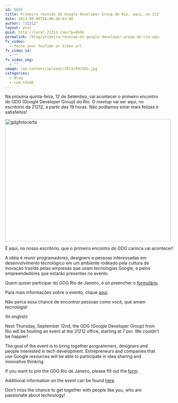 ```yaml
---
id: 6656
title: Primeira reunião do Google Developer Group do Rio, aqui, na 21212!
date: 2013-09-06T16:00:38-03:00
author: "21212"
layout: post
guid: http://local.21212.com/?p=6656
permalink: /blog/primeira-reuniao-do-google-developer-group-do-rio-aqui-na-21212/
fv_video:
  - Paste your YouTube or Vimeo url
fv_video_id:
  - ""
fv_video_img:
  - ""
image: /wp-content/uploads/2013/09/GDG.jpg
categories:
  - Blog
  - com-thumb
---
```

<p dir="ltr">
  Na próxima quinta-feira, 12 de Setembro, vai acontecer o primeiro encontro do GDG (Google Developer Group) do Rio. O <em>meetup</em> vai ser aqui, no escritório da 21212, a partir das 19 horas. Não podíamos estar mais felizes e satisfeitos!
</p>

<div id="attachment_6661" style="width: 550px" class="wp-caption aligncenter">
  <a href="http://local.21212.com/wp-content/uploads/2013/09/gdgfotocerta.jpg"><img aria-describedby="caption-attachment-6661" class="size-full wp-image-6661" alt="gdgfotocerta" src="http://local.21212.com/wp-content/uploads/2013/09/gdgfotocerta.jpg" width="540" height="400" srcset="http://localhost:8080/wp-content/uploads/2013/09/gdgfotocerta.jpg 540w, http://localhost:8080/wp-content/uploads/2013/09/gdgfotocerta-300x222.jpg 300w" sizes="(max-width: 540px) 100vw, 540px" /></a>
  
  <p id="caption-attachment-6661" class="wp-caption-text">
    É aqui, no nosso escritório, que o primeiro encontro do GDG carioca vai acontecer!
  </p>
</div>

<p dir="ltr">
  A idéia é reunir programadores, designers e pessoas interessadas em desenvolvimento tecnológico em um ambiente rodeado pela cultura de inovação trazida pelas empresas que usam tecnologias Google, e pelos empreendedores que estarão presentes no evento.
</p>

Quem quiser participar do GDG Rio de Janeiro, é só preencher o [formulário](https://docs.google.com/forms/d/1eBguboqKsUTnYfBOAIWyE3Hbzj823J8K9IysiOwqAB0/viewform).

<p dir="ltr">
  Para mais informações sobre o evento, clique <a href=" https://plus.google.com/104464728601797437216/posts">aqui</a>.
</p>

<p dir="ltr">
  Não perca essa chance de encontrar pessoas como você, que amam tecnologia!
</p>

(In english)

<p dir="ltr">
  Next Thursday, September 12nd, the GDG (Google Developer Group) from Rio will be hosting an event at the 21212 office, starting at 7 pm. We couldn’t be happier!
</p>

The goal of the event is to bring together programmers, designers and people interested in tech development. Entrepreneurs and companies that use Google resources will be able to participate in idea sharing and innovative thinking.

<p dir="ltr">
  If you want to join the GDG Rio de Janeiro, please fill out the <a href="https://docs.google.com/forms/d/1eBguboqKsUTnYfBOAIWyE3Hbzj823J8K9IysiOwqAB0/viewform">form</a>.
</p>

<p dir="ltr">
  Additional information on the event can be found <a href=" https://plus.google.com/104464728601797437216/posts">here</a>.
</p>

<p dir="ltr">
  Don’t miss the chance to get together with people like you, who are passionate about technology!
</p>

&nbsp;
